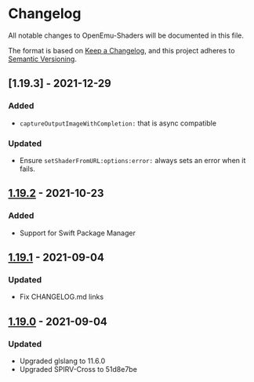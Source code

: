 # Changelog
All notable changes to OpenEmu-Shaders will be documented in this file.

The format is based on [Keep a Changelog](https://keepachangelog.com/en/1.0.0/),
and this project adheres to [Semantic Versioning](https://semver.org/spec/v2.0.0.html).

## [1.19.3] - 2021-12-29
### Added
- `captureOutputImageWithCompletion:` that is async compatible

### Updated
- Ensure `setShaderFromURL:options:error:` always sets an error when it fails.

## [1.19.2] - 2021-10-23
### Added
- Support for Swift Package Manager

## [1.19.1] - 2021-09-04
### Updated
- Fix CHANGELOG.md links

## [1.19.0] - 2021-09-04
### Updated
- Upgraded glslang to 11.6.0
- Upgraded SPIRV-Cross to 51d8e7be

[1.19.2]: https://github.com/OpenEmu/OpenEmu-Shaders/compare/v1.19.2...v1.19.3
[1.19.2]: https://github.com/OpenEmu/OpenEmu-Shaders/compare/v1.19.1...v1.19.2
[1.19.1]: https://github.com/OpenEmu/OpenEmu-Shaders/compare/v1.19.0...v1.19.1
[1.19.0]: https://github.com/OpenEmu/OpenEmu-Shaders/compare/v1.18...v1.19.0
